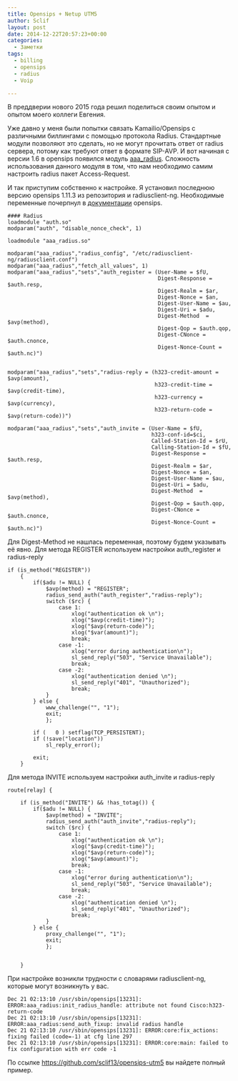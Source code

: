 ```yaml
---
title: Opensips + Netup UTM5
author: Sclif
layout: post
date: 2014-12-22T20:57:23+00:00
categories:
  - Заметки
tags:
  - billing
  - opensips
  - radius
  - Voip

---
```

В преддверии нового 2015 года решил поделиться своим опытом и опытом моего коллеги Евгения.

Уже давно у меня были попытки связать Kamailio/Opensips с различными биллингами с помощью протокола Radius. Стандартные модули позволяют это сделать, но не могут прочитать ответ от radius сервера, потому как требуют ответ в формате SIP-AVP. И вот начиная с версии 1.6 в opensips появился модуль
<a href="http://opensips.org/html/docs/modules/1.11.x/aaa_radius.html" target="_blank">aaa_radius</a>. Сложность использования данного модуля в том, что нам необходимо самим настроить radius пакет Access-Request.

И так приступим собственно к настройке. Я установил последнюю версию opensips 1.11.3 из репозитория и radiusclient-ng. Необходимые переменные почерпнул в <a href="http://www.opensips.org/Documentation/Script-CoreVar" target="_blank">документации</a> opensips.
```
#### Radius
loadmodule "auth.so"
modparam("auth", "disable_nonce_check", 1)

loadmodule "aaa_radius.so"

modparam("aaa_radius","radius_config", "/etc/radiusclient-ng/radiusclient.conf")
modparam("aaa_radius","fetch_all_values", 1)
modparam("aaa_radius","sets","auth_register = (User-Name = $fU,
                                               Digest-Response = $auth.resp,
                                               Digest-Realm = $ar,
                                               Digest-Nonce = $an,
                                               Digest-User-Name = $au,
                                               Digest-Uri = $adu,
                                               Digest-Method  = $avp(method),
                                               Digest-Qop = $auth.qop,
                                               Digest-CNonce = $auth.cnonce,
                                               Digest-Nonce-Count = $auth.nc)")


modparam("aaa_radius","sets","radius-reply = (h323-credit-amount = $avp(amount),
                                              h323-credit-time = $avp(credit-time),
                                              h323-currency = $avp(currency),
                                              h323-return-code = $avp(return-code))")

modparam("aaa_radius","sets","auth_invite = (User-Name = $fU,
                                             h323-conf-id=$ci,
                                             Called-Station-Id = $rU,
                                             Calling-Station-Id = $fU,
                                             Digest-Response = $auth.resp,
                                             Digest-Realm = $ar,
                                             Digest-Nonce = $an,
                                             Digest-User-Name = $au,
                                             Digest-Uri = $adu,
                                             Digest-Method  = $avp(method),
                                             Digest-Qop = $auth.qop,
                                             Digest-CNonce = $auth.cnonce,
                                             Digest-Nonce-Count = $auth.nc)")
```

Для Digest-Method не нашлась переменная, поэтому будем указывать её явно. Для метода REGISTER используем настройки auth_register и radius-reply

```
if (is_method("REGISTER"))
    {
        if($adu != NULL) {
            $avp(method) = "REGISTER";
            radius_send_auth("auth_register","radius-reply");
            switch ($rc) {
                case 1:
                    xlog("authentication ok \n");
                    xlog("$avp(credit-time)");
                    xlog("$avp(return-code)");
                    xlog("$var(amount)");
                    break;
                case -1:
                    xlog("error during authentication\n");
                    sl_send_reply("503", "Service Unavailable");
                    break;
                case -2:
                    xlog("authentication denied \n");
                    sl_send_reply("401", "Unauthorized");
                    break;
            }
        } else {
            www_challenge("", "1");
            exit;
            };

        if (   0 ) setflag(TCP_PERSISTENT);
        if (!save("location"))
            sl_reply_error();

        exit;
    }
```

Для метода INVITE используем настройки auth_invite и radius-reply

```
route[relay] {

    if (is_method("INVITE") && !has_totag()) {
        if($adu != NULL) {
            $avp(method) = "INVITE";
            radius_send_auth("auth_invite","radius-reply");
            switch ($rc) {
                case 1:
                    xlog("authentication ok \n");
                    xlog("$avp(credit-time)");
                    xlog("$avp(return-code)");
                    xlog("$avp(amount)");
                    break;
                case -1:
                    xlog("error during authentication\n");
                    sl_send_reply("503", "Service Unavailable");
                    break;
                case -2:
                    xlog("authentication denied \n");
                    sl_send_reply("401", "Unauthorized");
                    break;
            }
        } else {
            proxy_challenge("", "1");
            exit;
            };


    }
```

При настройке возникли трудности с словарями radiusclient-ng, которые могут возникнуть у вас.

```
Dec 21 02:13:10 /usr/sbin/opensips[13231]: ERROR:aaa_radius:init_radius_handle: attribute not found Cisco:h323-return-code
Dec 21 02:13:10 /usr/sbin/opensips[13231]: ERROR:aaa_radius:send_auth_fixup: invalid radius handle
Dec 21 02:13:10 /usr/sbin/opensips[13231]: ERROR:core:fix_actions: fixing failed (code=-1) at cfg line 297
Dec 21 02:13:10 /usr/sbin/opensips[13231]: ERROR:core:main: failed to fix configuration with err code -1
```

По ссылке <a href="https://github.com/sclif13/opensips-utm5" target="_blank">https://github.com/sclif13/opensips-utm5</a> вы найдете полный пример.